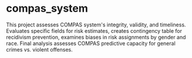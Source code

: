 # compas_system
 This project assesses COMPAS system's integrity, validity, and timeliness. Evaluates specific fields for risk estimates, creates contingency table for recidivism prevention, examines biases in risk assignments by gender and race. Final analysis assesses COMPAS predictive capacity for general crimes vs. violent offenses.
